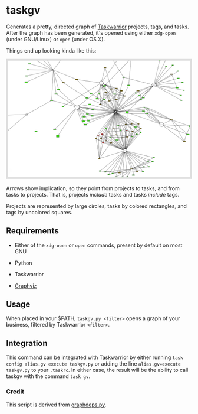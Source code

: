 # taskgv
Generates a pretty, directed graph of [Taskwarrior](http://taskwarrior.org) projects, tags, and tasks.  After the graph has been generated, it's opened using either `xdg-open` (under GNU/Linux) or `open` (under OS X).

Things end up looking kinda like this:

![](exgraph.png)

Arrows show implication, so they point from projects to tasks, and from tasks to projects. That is, projects _include_ tasks and tasks _include_ tags.

Projects are represented by large circles, tasks by colored rectangles, and tags by uncolored squares.

## Requirements

* Either of the `xdg-open` or `open` commands, present by default on most GNU
* Python

* Taskwarrior

* [Graphviz](http://www.graphviz.org/)

## Usage

When placed in your $PATH, `taskgv.py <filter>` opens a graph of your business, filtered by Taskwarrior `<filter>`.

## Integration

This command can be integrated with Taskwarrior by either running `task config alias.gv execute taskgv.py` or adding the line `alias.gv=execute taskgv.py` to your `.taskrc`.
In either case, the result will be the ability to call taskgv with the command `task gv`.

### Credit

This script is derived from [graphdeps.py](http://taskwarrior.org/projects/taskwarrior/wiki/ExternalScripts#graphdepspy).
